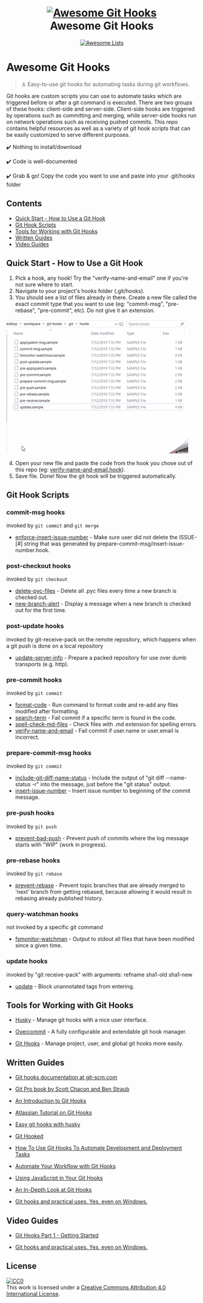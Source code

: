 <h1 align="center">
  <a href="https://git-scm.com/">
  <img width="455" src="https://github.com/compscilauren/awesome-git-hooks/blob/master/git-logo.png" alt="Awesome Git Hooks"></a><br>Awesome Git Hooks
</h1>

<p align="center"><a href="https://awesome.re"><img src="https://awesome.re/badge-flat2.svg" alt="Awesome Lists"></a></p>

# Awesome Git Hooks

> :anchor: Easy-to-use git hooks for automating tasks during git workflows.

Git hooks are custom scripts you can use to automate tasks which are triggered before or after a git command is executed. There are two groups of these hooks: client-side and server-side. Client-side hooks are triggered by operations such as committing and merging, while server-side hooks run on network operations such as receiving pushed commits. This repo contains helpful resources as well as a variety of git hook scripts that can be easily customized to serve different purposes.

:heavy_check_mark: Nothing to install/download

:heavy_check_mark: Code is well-documented

:heavy_check_mark: Grab & go! Copy the code you want to use and paste into your .git/hooks folder

## Contents

- [Quick Start - How to Use a Git Hook](#quick-start---how-to-use-a-git-hook)
- [Git Hook Scripts](#git-hook-scripts)
- [Tools for Working with Git Hooks](#tools-for-working-with-git-hooks)
- [Written Guides](#written-guides)
- [Video Guides](#video-guides)

## Quick Start - How to Use a Git Hook

1. Pick a hook, any hook! Try the "verify-name-and-email" one if you're not sure where to start.
2. Navigate to your project's hooks folder (.git/hooks).
3. You should see a list of files already in there. Create a new file called the exact commit type that you want to use (eg: "commit-msg", "pre-rebase", "pre-commit", etc). Do not give it an extension.

![create new file](create-new-file.gif)

4. Open your new file and paste the code from the hook you chose out of this repo (eg: [verify-name-and-email.hook](https://github.com/CompSciLauren/git-hooks/blob/master/pre-commit-hooks/verify-name-and-email.hook)).
5. Save file. Done! Now the git hook will be triggered automatically.

## Git Hook Scripts

### commit-msg hooks

invoked by `git commit` and `git merge`

- [enforce-insert-issue-number](https://github.com/CompSciLauren/awesome-git-hooks/blob/master/commit-msg-hooks/enforce-insert-issue-number.hook) - Make sure user did not delete the ISSUE-\[#] string that was generated by prepare-commit-msg/insert-issue-number.hook.

### post-checkout hooks

invoked by `git checkout`

- [delete-pyc-files](https://github.com/CompSciLauren/awesome-git-hooks/blob/master/post-checkout-hooks/delete-pyc-files.hook) - Delete all .pyc files every time a new branch is checked out.
- [new-branch-alert](https://github.com/CompSciLauren/awesome-git-hooks/blob/master/post-checkout-hooks/new-branch-alert.hook) - Display a message when a new branch is checked out for the first time.

### post-update hooks

invoked by git-receive-pack on the remote repository, which happens when a git push is done on a local repository

- [update-server-info](https://github.com/CompSciLauren/awesome-git-hooks/blob/master/post-update-hooks/update-server-info.hook) - Prepare a packed repository for use over dumb transports (e.g. http).

### pre-commit hooks

invoked by `git commit`

- [format-code](https://github.com/CompSciLauren/awesome-git-hooks/blob/master/pre-commit-hooks/format-code.hook) - Run command to format code and re-add any files modified after formatting.
- [search-term](https://github.com/CompSciLauren/awesome-git-hooks/blob/master/pre-commit-hooks/search-term.hook) - Fail commit if a specific term is found in the code.
- [spell-check-md-files](https://github.com/CompSciLauren/awesome-git-hooks/blob/master/pre-commit-hooks/spell-check-md-files.hook) - Check files with .md extension for spelling errors.
- [verify-name-and-email](https://github.com/CompSciLauren/awesome-git-hooks/blob/master/pre-commit-hooks/verify-name-and-email.hook) - Fail commit if user.name or user.email is incorrect.

### prepare-commit-msg hooks

invoked by `git commit`

- [include-git-diff-name-status](https://github.com/CompSciLauren/awesome-git-hooks/blob/master/prepare-commit-msg-hooks/include-git-diff-name-status.hook) - Include the output of "git diff --name-status -r" into the message, just before the "git status" output.
- [insert-issue-number](https://github.com/CompSciLauren/awesome-git-hooks/blob/master/prepare-commit-msg-hooks/insert-issue-number.hook) - Insert issue number to beginning of the commit message.

### pre-push hooks

invoked by `git push`

- [prevent-bad-push](https://github.com/CompSciLauren/awesome-git-hooks/blob/master/pre-push-hooks/prevent-bad-push.hook) - Prevent push of commits where the log message starts with "WIP" (work in progress).

### pre-rebase hooks

invoked by `git rebase`

- [prevent-rebase](https://github.com/CompSciLauren/awesome-git-hooks/blob/master/pre-rebase-hooks/prevent-rebase.hook) - Prevent topic branches that are already merged to 'next' branch from getting rebased, because allowing it would result in rebasing already published history.

### query-watchman hooks

not invoked by a specific git command

- [fsmonitor-watchman](https://github.com/CompSciLauren/awesome-git-hooks/blob/master/query-watchman-hooks/fsmonitor-watchman.hook) - Output to stdout all files that have been modified since a given time.

### update hooks

invoked by "git receive-pack" with arguments: refname sha1-old sha1-new

- [update](https://github.com/CompSciLauren/awesome-git-hooks/blob/master/update-hooks/prevent-unannotated-tags.hook) - Block unannotated tags from entering.

## Tools for Working with Git Hooks

- [Husky](https://github.com/typicode/husky) - Manage git hooks with a nice user interface.

- [Overcommit](https://github.com/sds/overcommit) - A fully configurable and extendable git hook manager.

- [Git Hooks](https://github.com/icefox/git-hooks) - Manage project, user, and global git hooks more easily.

## Written Guides

- [Git hooks documentation at git-scm.com](https://git-scm.com/docs/githooks)

- [Git Pro book by Scott Chacon and Ben Straub](https://git-scm.com/book/en/v2)

- [An Introduction to Git Hooks](https://www.sitepoint.com/introduction-git-hooks/)

- [Atlassian Tutorial on Git Hooks](https://www.atlassian.com/ru/git/tutorials/git-hooks)

- [Easy git hooks with husky](https://www.vojtechruzicka.com/githooks-husky/)

- [Git Hooked](https://www.javascriptjanuary.com/blog/git-hooked 'Git Hooked')

- [How To Use Git Hooks To Automate Development and Deployment Tasks](https://www.digitalocean.com/community/tutorials/how-to-use-git-hooks-to-automate-development-and-deployment-tasks)

- [Automate Your Workflow with Git Hooks](https://hackernoon.com/automate-your-workflow-with-git-hooks-fef5d9b2a58c)

- [Using JavaScript in Your Git Hooks](https://medium.com/@Sergeon/using-javascript-in-your-git-hooks-f0ce09477334 'Using JavaScript in Your Git Hooks')

- [An In-Depth Look at Git Hooks](https://dzone.com/articles/an-in-depth-look-at-git-hooks)

- [Git hooks and practical uses. Yes, even on Windows.](https://www.tygertec.com/git-hooks-practical-uses-windows/)

## Video Guides

- [Git Hooks Part 1 - Getting Started](https://www.youtube.com/watch?v=aB3eq52sZSU)

- [Git hooks and practical uses. Yes, even on Windows.](http://www.youtube.com/watch?feature=player_embedded&v=fMYv6-SZsSo&t=240s)

## License

[![CC0](http://mirrors.creativecommons.org/presskit/buttons/88x31/svg/cc-zero.svg)](https://creativecommons.org/publicdomain/zero/1.0/)<br />This work is licensed under a <a rel="license" href="http://creativecommons.org/licenses/by/4.0/">Creative Commons Attribution 4.0 International License</a>.
